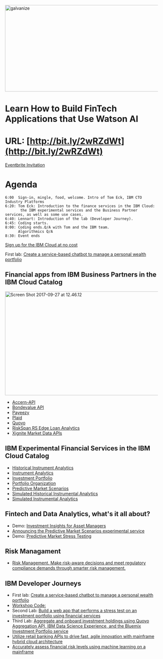 
<img src="https://farm5.staticflickr.com/4420/37281814462_74b5c55380_z.jpg" width="570" height="285" alt="galvanize">

# Learn How to Build FinTech Applications that Use Watson AI

# URL: [http://bit.ly/2wRZdWt](http://bit.ly/2wRZdWt)

[Eventbrite Invitation](https://www.eventbrite.com/e/learn-how-to-build-fintech-applications-that-use-watson-ai-tickets-37213362168)

# Agenda
~~~
6:00  Sign-in, mingle, food, welcome. Intro of Tom Eck, IBM CTO Industry Platforms
6:20: Tom Eck: Introduction to the finance services in the IBM Cloud: 
       the IBM experimental services and the Business Partner services, as well as some use cases.   
6:40: Lennart: Introduction of the lab (Developer Journey). 
6:45: Coding starts. 
8:00: Coding ends.Q/A with Tom and the IBM team.  
      Algorithmics Q/A
8:30: Event ends   
~~~

[Sign up for the IBM Cloud at no cost](https://bluemix.net) 

First lab: [Create a service-based chatbot to manage a personal wealth portfolio](https://developer.ibm.com/code/journey/create-an-investment-management-chatbot/)

## Financial apps from IBM Business Partners in the IBM Cloud Catalog

<img src="https://farm5.staticflickr.com/4409/37328006152_4e409c3b7e_z.jpg" width="640" height="342" alt="Screen Shot 2017-09-27 at 12.46.12">

* [Accern-API](https://console.bluemix.net/catalog/services/accern-api)
* [Bondevalue API](https://console.bluemix.net/catalog/services/bondevalue-api)
* [Payeezy](https://console.bluemix.net/catalog/services/payeezy)
* [Plaid](https://console.bluemix.net/catalog/services/plaid)
* [Quovo](https://console.bluemix.net/catalog/services/quovo)
* [RiskSpan RS Edge Loan Analytics](https://console.bluemix.net/catalog/services/riskspan-rs-edge-loan-analytics)
* [Xignite Market Data APIs](https://console.bluemix.net/catalog/services/xignite-market-data-apis)

## IBM Experimental Financial Services in the IBM Cloud Catalog

* [Historical Instrument Analytics](https://console.bluemix.net/catalog/services/historical-instrument-analytics)
* [Instrument Analytics](https://console.bluemix.net/catalog/services/instrument-analytics)
* [Investment Portfolio](https://console.bluemix.net/catalog/services/investment-portfolio)
* [Portfolio Organization](https://console.bluemix.net/catalog/services/portfolio-optimization)
* [Predictive Market Scenarios](https://console.bluemix.net/catalog/services/predictive-market-scenarios)
* [Simulated Historical Instrumental Analytics](https://console.bluemix.net/catalog/services/simulated-historical-instrument-analytics)
* [Simulated Instrumental Analytics](https://console.bluemix.net/catalog/services/simulated-instrument-analytics)

## Fintech and Data Analytics, what's it all about?
* Demo: [Investment Insights for Asset Managers](https://investment-insights-am.mybluemix.net/)
* [Announcing the Predictive Market Scenarios experimental service](https://www.ibm.com/blogs/bluemix/2017/05/announcing-predictive-market-scenarios-experimental-service/)
* Demo: [Predictive Market Stress Testing  ](https://predictive-market-stress-testing.mybluemix.net/)

## Risk Managament 

* [Risk Management. Make risk-aware decisions and meet regulatory compliance demands through smarter risk management.](https://www.ibm.com/analytics/us/en/business/risk-management/)

## IBM Developer Journeys
* First lab: [Create a service-based chatbot to manage a personal wealth portfolio](https://developer.ibm.com/code/journey/create-an-investment-management-chatbot/)
* [Workshop Code:](https://github.com/LennartFr/personal-wealth-portfolio-mgt-bot/blob/master/README.md)
* Second Lab: [Build a web app that performs a stress test on an investment portfolio using financial services
](https://developer.ibm.com/code/journey/create-a-stress-test-app-for-investment-portfolios/)
* Third Lab: [Aggregate and onboard investment holdings using Quovo Aggregation API, IBM Data Science Experience, and the Bluemix Investment Portfolio service](https://developer.ibm.com/code/journey/integrate-a-financial-investment-portfolio/)
* [Utilize retail banking APIs to drive fast, agile innovation with mainframe hybrid cloud architecture](https://developer.ibm.com/code/journey/create-financial-applications-using-apis-on-mainframe/)
* [Accurately assess financial risk levels using machine learning on a mainframe](https://developer.ibm.com/code/journey/apply-machine-learning-to-financial-risk-management/)
